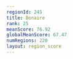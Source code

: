 ```yaml
---
regionId: 245
title: Bonaire
rank: 25
meanScore: 76.92
globalMeanScore: 67.47
numRegions: 220
layout: region_score
---
```

